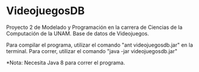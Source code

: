 VideojuegosDB
=============

Proyecto 2 de Modelado y Programación en la carrera de Ciencias de la Computación de la UNAM.
Base de datos de Videojuegos.

Para compilar el programa, utilizar el comando "ant videojuegosdb.jar" en la terminal.
Para correr, utilizar el comando "java -jar videojuegosdb.jar"

*Nota: Necesita Java 8 para correr el programa. 